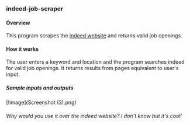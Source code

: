 ### indeed-job-scraper
#### Overview
This program scrapes the [indeed website](https://ca.indeed.com) and returns valid job openings.
#### How it works
The user enters a keyword and location and the program searches indeed for valid job openings. It returns results from pages equivalent to user's input.
##### Sample inputs and outputs
[!image](Screenshot (3).png)
###### Why would you use it over the indeed website? I don't know but it's cool!
